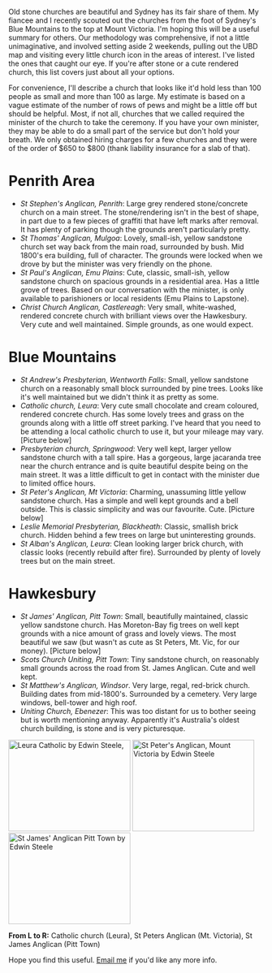 <!--
.. title: Stone Churches in Western Sydney and Blue Mountains
.. slug: 20080204stone-churches-in-western-sydney-and-blue-mountains
.. date: 2008/02/04 14:06:06
.. spellcheck_exceptions: 
.. tags: Photography
.. link: 
.. description: 
-->


Old stone churches are beautiful and Sydney has its fair share of them. My fiancee and I recently scouted out the churches from the foot of Sydney's Blue Mountains to the top at Mount Victoria. I'm hoping this will be a useful summary for others. Our methodology was comprehensive, if not a little unimaginative, and involved setting aside 2 weekends, pulling out the UBD map and visiting every little church icon in the areas of interest. I've listed the ones that caught our eye. If you're after stone or a cute rendered church, this list covers just about all your options.

For convenience, I'll describe a church that looks like it'd hold less than 100 people as small and more than 100 as large. My estimate is based on a vague estimate of the number of rows of pews and might be a little off but should be helpful. Most, if not all, churches that we called required the minister of the church to take the ceremony. If you have your own minister, they may be able to do a small part of the service but don't hold your breath. We only obtained hiring charges for a few churches and they were of the order of \$650 to \$800 (thank liability insurance for a slab of that).

Penrith Area
============

-   *St Stephen's Anglican, Penrith*: Large grey rendered stone/concrete church on a main street. The stone/rendering isn't in the best of shape, in part due to a few pieces of graffiti that have left marks after removal. It has plenty of parking though the grounds aren't particularly pretty.
-   *St Thomas' Anglican, Mulgoa*: Lovely, small-ish, yellow sandstone church set way back from the main road, surrounded by bush. Mid 1800's era building, full of character. The grounds were locked when we drove by but the minister was very friendly on the phone.
-   *St Paul's Anglican, Emu Plains*: Cute, classic, small-ish, yellow sandstone church on spacious grounds in a residential area. Has a little grove of trees. Based on our conversation with the minister, is only available to parishioners or local residents (Emu Plains to Lapstone).
-   *Christ Church Anglican, Castlereagh*: Very small, white-washed, rendered concrete church with brilliant views over the Hawkesbury. Very cute and well maintained. Simple grounds, as one would expect.

Blue Mountains
==============

-   *St Andrew's Presbyterian, Wentworth Falls*: Small, yellow sandstone church on a reasonably small block surrounded by pine trees. Looks like it's well maintained but we didn't think it as pretty as some.
-   *Catholic church, Leura*: Very cute small chocolate and cream coloured, rendered concrete church. Has some lovely trees and grass on the grounds along with a little off street parking. I've heard that you need to be attending a local catholic church to use it, but your mileage may vary. [Picture below]
-   *Presbyterian church, Springwood*: Very well kept, larger yellow sandstone church with a tall spire. Has a gorgeous, large jacaranda tree near the church entrance and is quite beautiful despite being on the main street. It was a little difficult to get in contact with the minister due to limited office hours.
-   *St Peter's Anglican, Mt Victoria*: Charming, unassuming little yellow sandstone church. Has a simple and well kept grounds and a bell outside. This is classic simplicity and was our favourite. Cute. [Picture below]
-   *Leslie Memorial Presbyterian, Blackheath*: Classic, smallish brick church. Hidden behind a few trees on large but uninteresting grounds.
-   *St Alban's Anglican, Leura*: Clean looking larger brick church, with classic looks (recently rebuild after fire). Surrounded by plenty of lovely trees but on the main street.

Hawkesbury
==========

-   *St James' Anglican, Pitt Town*: Small, beautifully maintained, classic yellow sandstone church. Has Moreton-Bay fig trees on well kept grounds with a nice amount of grass and lovely views. The most beautiful we saw (but wasn't as cute as St Peters, Mt. Vic, for our money). [Picture below]
-   *Scots Church Uniting, Pitt Town*: Tiny sandstone church, on reasonably small grounds across the road from St. James Anglican. Cute and well kept.
-   *St Matthew's Anglican, Windsor*. Very large, regal, red-brick church. Building dates from mid-1800's. Surrounded by a cemetery. Very large windows, bell-tower and high roof.
-   *Uniting Church, Ebenezer*: This was too distant for us to bother seeing but is worth mentioning anyway. Apparently it's Australia's oldest church building, is stone and is very picturesque.

<a class="reference external image-reference" href="http://www.flickr.com/photos/edwin_steele/8412781158/"><img alt="Leura Catholic by Edwin Steele," src="https://farm9.staticflickr.com/8194/8412781158_75c2005d57_m.jpg" width=240 height=180 style="width: 240px; height: 180px;"></a>
<a class="reference external image-reference" href="http://www.flickr.com/photos/edwin_steele/8412777254/"><img alt="St Peter's Anglican, Mount Victoria by Edwin Steele" src="https://farm9.staticflickr.com/8187/8412777254_b390a14315_n.jpg" width=240 height=180 style="width: 240px; height: 180px;"></a>
<a class="reference external image-reference" href="http://www.flickr.com/photos/edwin_steele/8411679059/"><img alt="St James' Anglican Pitt Town by Edwin Steele" src="https://farm9.staticflickr.com/8092/8411679059_295ef686a6_m.jpg" width=240 height=180 style="width: 240px; height: 180px;"></a>

**From L to R:** Catholic church (Leura), St Peters Anglican (Mt. Victoria), St James Anglican (Pitt Town)

Hope you find this useful. [Email me](mailto:edwin@wordspeak.org) if you'd like any more info.
